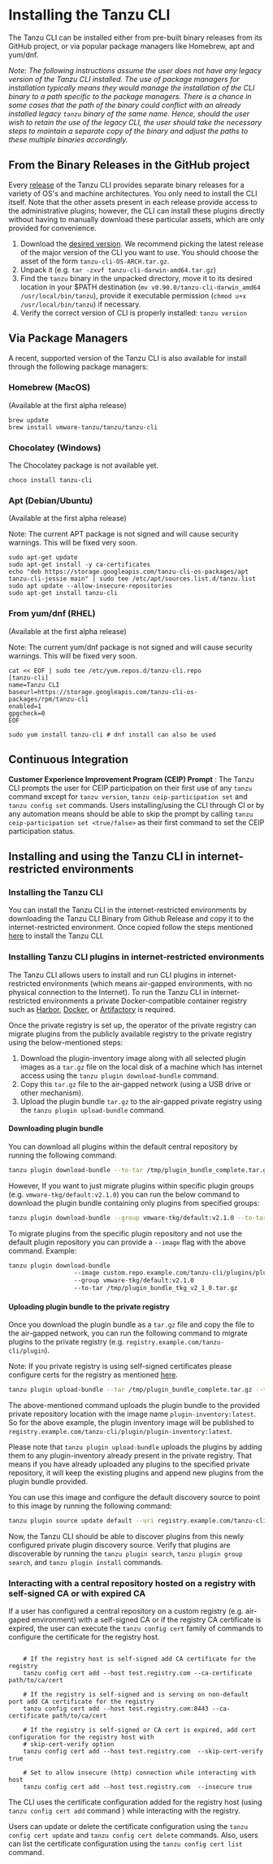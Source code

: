 # Installing the Tanzu CLI

The Tanzu CLI can be installed either from pre-built binary releases from
its GitHub project, or via popular package managers like Homebrew, apt and yum/dnf.

_Note: The following instructions assume the user does not have any legacy
version of the Tanzu CLI installed. The use of package managers for
installation typically means they would manage the installation of the CLI
binary to a path specific to the package managers. There is a chance in some
cases that the path of the binary could conflict with an already installed
legacy `tanzu` binary of the same name. Hence, should the user wish to retain
the use of the legacy CLI, the user should take the necessary steps to maintain
a separate copy of the binary and adjust the paths to these multiple binaries
accordingly._

## From the Binary Releases in the GitHub project

Every [release](https://github.com/vmware-tanzu/tanzu-cli/releases) of the
Tanzu CLI provides separate binary releases for a variety of OS's and machine
architectures. You only need to install the CLI itself. Note that the other
assets present in each release provide access to the administrative plugins;
however, the CLI can install these plugins directly without having to manually
download these particular assets, which are only provided for convenience.

1. Download the [desired version](https://github.com/vmware-tanzu/tanzu-cli/releases). We recommend picking the latest release of the major version of the CLI you want to use. You should choose the asset of the form `tanzu-cli-OS-ARCH.tar.gz`.
2. Unpack it (e.g. `tar -zxvf tanzu-cli-darwin-amd64.tar.gz`)
3. Find the `tanzu` binary in the unpacked directory, move it to its desired location in your $PATH
   destination (`mv v0.90.0/tanzu-cli-darwin_amd64 /usr/local/bin/tanzu`), provide it executable permission (`chmod u+x /usr/local/bin/tanzu`) if necessary.
4. Verify the correct version of CLI is properly installed: `tanzu version`

## Via Package Managers

A recent, supported version of the Tanzu CLI is also available for install
through the following package managers:

### Homebrew (MacOS)

(Available at the first alpha release)

```console
brew update
brew install vmware-tanzu/tanzu/tanzu-cli
```

### Chocolatey (Windows)

The Chocolatey package is not available yet.

```console
choco install tanzu-cli
```

### Apt (Debian/Ubuntu)

(Available at the first alpha release)

Note: The current APT package is not signed and will cause security warnings.
This will be fixed very soon.

```console
sudo apt-get update
sudo apt-get install -y ca-certificates
echo "deb https://storage.googleapis.com/tanzu-cli-os-packages/apt tanzu-cli-jessie main" | sudo tee /etc/apt/sources.list.d/tanzu.list
sudo apt update --allow-insecure-repositories
sudo apt-get install tanzu-cli
```

### From yum/dnf (RHEL)

(Available at the first alpha release)

Note: The current yum/dnf package is not signed and will cause security warnings.
This will be fixed very soon.

```console
cat << EOF | sudo tee /etc/yum.repos.d/tanzu-cli.repo
[tanzu-cli]
name=Tanzu CLI
baseurl=https://storage.googleapis.com/tanzu-cli-os-packages/rpm/tanzu-cli
enabled=1
gpgcheck=0
EOF

sudo yum install tanzu-cli # dnf install can also be used
```

## Continuous Integration

****Customer Experience Improvement Program (CEIP) Prompt**** :
The Tanzu CLI prompts the user for CEIP participation on their first use of any `tanzu` command
except for `tanzu version`, `tanzu ceip-participation set` and `tanzu config set` commands.
Users installing/using the CLI through CI or by any automation means should be able to skip the prompt by
calling `tanzu ceip-participation set <true/false>` as their first command to set the CEIP participation status.

## Installing and using the Tanzu CLI in internet-restricted environments

### Installing the Tanzu CLI

You can install the Tanzu CLI in the internet-restricted environments by downloading the Tanzu CLI Binary
from Github Release and copy it to the internet-restricted environment. Once copied follow the steps
mentioned [here](#from-the-binary-releases-in-the-github-project) to install the Tanzu CLI.

### Installing Tanzu CLI plugins in internet-restricted environments

The Tanzu CLI allows users to install and run CLI plugins in internet-restricted
environments (which means air-gapped environments, with no physical connection
to the Internet). To run the Tanzu CLI in internet-restricted environments a
private Docker-compatible container registry such as
[Harbor](https://goharbor.io/), [Docker](https://docs.docker.com/registry/), or
[Artifactory](https://jfrog.com/artifactory/) is required.

Once the private registry is set up, the operator of the private registry can
migrate plugins from the publicly available registry to the private registry
using the below-mentioned steps:

1. Download the plugin-inventory image along with all selected plugin images
as a `tar.gz` file on the local disk of a machine which has internet access
using the `tanzu plugin download-bundle` command.
2. Copy this `tar.gz` file to the air-gapped network (using a USB drive or
other mechanism).
3. Upload the plugin bundle `tar.gz` to the air-gapped private registry using
the `tanzu plugin upload-bundle` command.

#### Downloading plugin bundle

You can download all plugins within the default central repository by running
the following command:

```sh
tanzu plugin download-bundle --to-tar /tmp/plugin_bundle_complete.tar.gz
```

However, If you want to just migrate plugins within specific plugin groups
(e.g. `vmware-tkg/default:v2.1.0`) you can run the below command to download
the plugin bundle containing only plugins from specified groups:

```sh
tanzu plugin download-bundle --group vmware-tkg/default:v2.1.0 --to-tar /tmp/plugin_bundle_tkg_v2_1_0.tar.gz
```

To migrate plugins from the specific plugin repository and not use the default
plugin repository you can provide a `--image` flag with the above command. Example:

```sh
tanzu plugin download-bundle
                  --image custom.repo.example.com/tanzu-cli/plugins/plugin-inventory:latest
                  --group vmware-tkg/default:v2.1.0
                  --to-tar /tmp/plugin_bundle_tkg_v2_1_0.tar.gz
```

#### Uploading plugin bundle to the private registry

Once you download the plugin bundle as a `tar.gz` file and copy the file to the
air-gapped network, you can run the following command to migrate plugins to the
private registry (e.g. `registry.example.com/tanzu-cli/plugin`).

Note: If you private registry is using self-signed certificates please configure
certs for the registry as mentioned [here](#interacting-with-a-central-repository-hosted-on-a-registry-with-self-signed-ca-or-with-expired-ca).

```sh
tanzu plugin upload-bundle --tar /tmp/plugin_bundle_complete.tar.gz --to-repo `registry.example.com/tanzu-cli/plugin`
```

The above-mentioned command uploads the plugin bundle to the provided private
repository location with the image name `plugin-inventory:latest`. So for the
above example, the plugin inventory image will be published to
`registry.example.com/tanzu-cli/plugin/plugin-inventory:latest`.

Please note that `tanzu plugin upload-bundle` uploads the plugins by adding them
to any plugin-inventory already present in the private registry. That means if you have already uploaded
any plugins to the specified private repository, it will keep the existing
plugins and append new plugins from the plugin bundle provided.

You can use this image and configure the default discovery source to point to
this image by running the following command:

```sh
tanzu plugin source update default --uri registry.example.com/tanzu-cli/plugin/plugin-inventory:latest
```

Now, the Tanzu CLI should be able to discover plugins from this newly configured
private plugin discovery source. Verify that plugins are discoverable by
running the `tanzu plugin search`, `tanzu plugin group search`, and
`tanzu plugin install` commands.

### Interacting with a central repository hosted on a registry with self-signed CA or with expired CA

If a user has configured a central repository on a custom registry (e.g. air-gaped environment) with a self-signed CA or
if the
registry CA
certificate is expired, the user can execute the `tanzu config cert` family of commands to configure the certificate for
the registry host.

```shell

    # If the registry host is self-signed add CA certificate for the registry
    tanzu config cert add --host test.registry.com --ca-certificate path/to/ca/cert

    # If the registry is self-signed and is serving on non-default port add CA certificate for the registry
    tanzu config cert add --host test.registry.com:8443 --ca-certificate path/to/ca/cert

    # If the registry is self-signed or CA cert is expired, add cert configuration for the registry host with
    # skip-cert-verify option
    tanzu config cert add --host test.registry.com  --skip-cert-verify true

    # Set to allow insecure (http) connection while interacting with host
    tanzu config cert add --host test.registry.com  --insecure true

```

The CLI uses the certificate configuration added for the registry host (using `tanzu config cert add` command ) while
interacting with the registry.

Users can update or delete the certificate configuration using the `tanzu config cert update`
and `tanzu config cert delete` commands.
Also, users can list the certificate configuration using the `tanzu config cert list` command.

